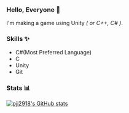 ### Hello, Everyone 👋
I'm making a game using Unity *( or C++, C# )*.

### Skills ✨
* C#(Most Preferred Language)
* C
* Unity
* Git

### Stats 📊
[![pji2918's GitHub stats](https://github-readme-stats.vercel.app/api?username=pji2918&count_private=true)](https://github.com/anuraghazra/github-readme-stats)
